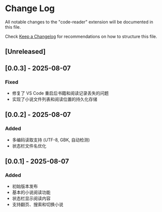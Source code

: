 # Change Log

All notable changes to the "code-reader" extension will be documented in this file.

Check [Keep a Changelog](http://keepachangelog.com/) for recommendations on how to structure this file.

## [Unreleased]

## [0.0.3] - 2025-08-07

### Fixed

- 修复了 VS Code 重启后书籍和阅读记录丢失的问题
- 实现了小说文件列表和阅读位置的持久化存储

## [0.0.2] - 2025-08-07

### Added

- 多编码读取支持 (UTF-8, GBK, 自动检测)
- 状态栏文件名优化

## [0.0.1] - 2025-08-07

### Added

- 初始版本发布
- 基本的小说阅读功能
- 状态栏显示阅读内容
- 支持翻页、搜索和切换小说
